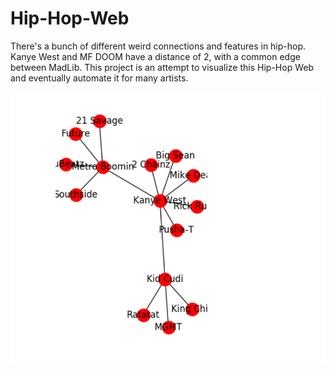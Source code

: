# Hip-Hop-Web
There's a bunch of different weird connections and features in hip-hop.  Kanye West and MF DOOM have a distance of 2, with a common edge between MadLib.  This project is an attempt to visualize this Hip-Hop Web and eventually automate it for many artists.

![Test BFS with Kanye West Root](https://github.com/Jiafi/Hip-Hop-Web/blob/master/graph%20test.png?raw=true)
